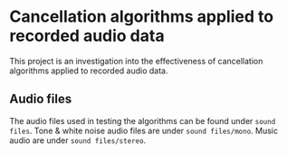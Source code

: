 # Cancellation algorithms applied to recorded audio data

This project is an investigation into the effectiveness of cancellation algorithms
applied to recorded audio data.

## Audio files
The audio files used in testing the algorithms can be found under `sound files`. 
Tone & white noise audio files are under `sound files/mono`. 
Music audio are under `sound files/stereo`.

